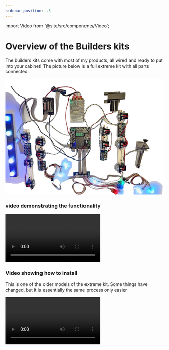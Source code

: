 ```yaml
---
sidebar_position: .5
---
```


import Video from '@site/src/components/Video';

# Overview of the Builders kits

The builders kits come with most of my products, all wired and ready to put into your cabinet! The picture below is a full extreme kit with all parts connected:

![image](./img/BuildersKitFull1.png)

### video demonstrating the functionality

<Video source="https://www.youtube.com/embed/N1xO_rWgUoI"></Video>

### Video showing how to install 
This is one of the older models of the extreme kit. Some things have changed, but it is essentially the same process only easier

<Video source="https://www.youtube.com/embed/Mnur58NnyYE"></Video>
